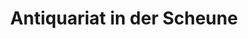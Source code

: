 ---
title: "Antiquariat in der Scheune"
url: /oberbarnim/antiquariat-in-der-scheune/
shop: Antiquitäten
---